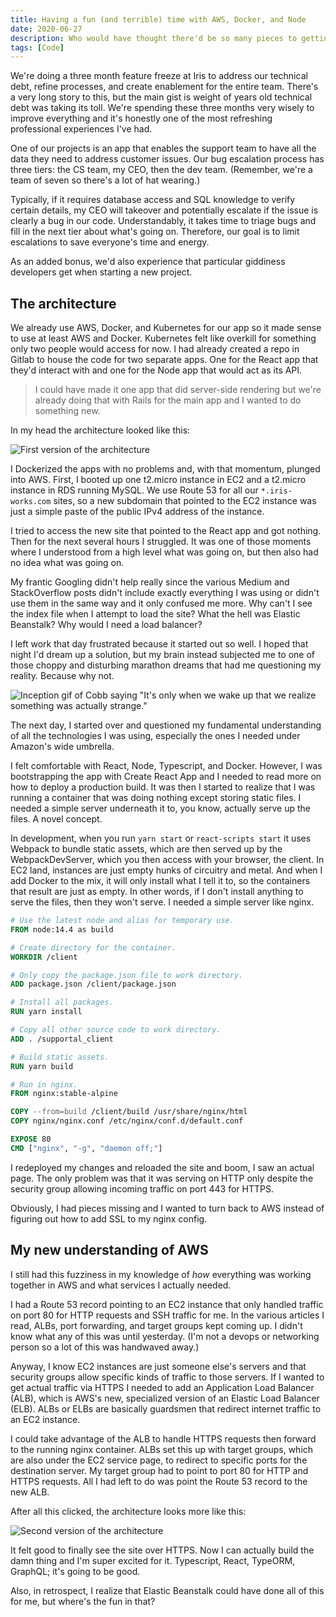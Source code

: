 ```yaml
---
title: Having a fun (and terrible) time with AWS, Docker, and Node
date: 2020-06-27
description: Who would have thought there'd be so many pieces to getting a basic app setup on AWS.
tags: [Code]
---
```


We're doing a three month feature freeze at Iris to address our technical debt, refine processes, and create enablement for the entire team. There's a very long story to this, but the main gist is weight of years old technical debt was taking its toll. We're spending these three months very wisely to improve everything and it's honestly one of the most refreshing professional experiences I've had.

One of our projects is an app that enables the support team to have all the data they need to address customer issues. Our bug escalation process has three tiers: the CS team, my CEO, then the dev team. (Remember, we're a team of seven so there's a lot of hat wearing.)

Typically, if it requires database access and SQL knowledge to verify certain details, my CEO will takeover and potentially escalate if the issue is clearly a bug in our code. Understandably, it takes time to triage bugs and fill in the next tier about what's going on. Therefore, our goal is to limit escalations to save everyone's time and energy.

As an added bonus, we'd also experience that particular giddiness developers get when starting a new project.

## The architecture

We already use AWS, Docker, and Kubernetes for our app so it made sense to use at least AWS and Docker. Kubernetes felt like overkill for something only two people would access for now. I had already created a repo in Gitlab to house the code for two separate apps. One for the React app that they'd interact with and one for the Node app that would act as its API.

> I could have made it one app that did server-side rendering but we're already doing that with Rails for the main app and I wanted to do something new.

In my head the architecture looked like this:

![First version of the architecture](https://s3.us-east-2.amazonaws.com/caryssa-perez-images/posts/supportal-architecture-1.jpg)

I Dockerized the apps with no problems and, with that momentum, plunged into AWS. First, I booted up one t2.micro instance in EC2 and a t2.micro instance in RDS running MySQL. We use Route 53 for all our `*.iris-works.com` sites, so a new subdomain that pointed to the EC2 instance was just a simple paste of the public IPv4 address of the instance.

I tried to access the new site that pointed to the React app and got nothing. Then for the next several hours I struggled. It was one of those moments where I understood from a high level what was going on, but then also had no idea what was going on.

My frantic Googling didn't help really since the various Medium and StackOverflow posts didn't include exactly everything I was using or didn't use them in the same way and it only confused me more. Why can't I see the index file when I attempt to load the site? What the hell was Elastic Beanstalk? Why would I need a load balancer?

I left work that day frustrated because it started out so well. I hoped that night I'd dream up a solution, but my brain instead subjected me to one of those choppy and disturbing marathon dreams that had me questioning my reality. Because why not.

![Inception gif of Cobb saying "It's only when we wake up that we realize something was actually strange."](https://media.giphy.com/media/1412QM7NaCZMyc/giphy.gif)

The next day, I started over and questioned my fundamental understanding of all the technologies I was using, especially the ones I needed under Amazon's wide umbrella.

I felt comfortable with React, Node, Typescript, and Docker. However, I was bootstrapping the app with Create React App and I needed to read more on how to deploy a production build. It was then I started to realize that I was running a container that was doing nothing except storing static files. I needed a simple server underneath it to, you know, actually serve up the files. A novel concept.

In development, when you run `yarn start` or `react-scripts start` it uses Webpack to bundle static assets, which are then served up by the WebpackDevServer, which you then access with your browser, the client. In EC2 land, instances are just empty hunks of circuitry and metal. And when I add Docker to the mix, it will only install what I tell it to, so the containers that result are just as empty. In other words, if I don't install anything to serve the files, then they won't serve. I needed a simple server like nginx.

```Dockerfile
# Use the latest node and alias for temporary use.
FROM node:14.4 as build

# Create directory for the container.
WORKDIR /client

# Only copy the package.json file to work directory.
ADD package.json /client/package.json

# Install all packages.
RUN yarn install

# Copy all other source code to work directory.
ADD . /supportal_client

# Build static assets.
RUN yarn build

# Run in nginx.
FROM nginx:stable-alpine

COPY --from=build /client/build /usr/share/nginx/html
COPY nginx/nginx.conf /etc/nginx/conf.d/default.conf

EXPOSE 80
CMD ["nginx", "-g", "daemon off;"]
```

I redeployed my changes and reloaded the site and boom, I saw an actual page. The only problem was that it was serving on HTTP only despite the security group allowing incoming traffic on port 443 for HTTPS.

Obviously, I had pieces missing and I wanted to turn back to AWS instead of figuring out how to add SSL to my nginx config.

## My new understanding of AWS

I still had this fuzziness in my knowledge of _how_ everything was working together in AWS and what services I actually needed.

I had a Route 53 record pointing to an EC2 instance that only handled traffic on port 80 for HTTP requests and SSH traffic for me. In the various articles I read, ALBs, port forwarding, and target groups kept coming up. I didn't know what any of this was until yesterday. (I'm not a devops or networking person so a lot of this was handwaved away.)

Anyway, I know EC2 instances are just someone else's servers and that security groups allow specific kinds of traffic to those servers. If I wanted to get actual traffic via HTTPS I needed to add an Application Load Balancer (ALB), which is AWS's new, specialized version of an Elastic Load Balancer (ELB). ALBs or ELBs are basically guardsmen that redirect internet traffic to an EC2 instance.

I could take advantage of the ALB to handle HTTPS requests then forward to the running nginx container. ALBs set this up with target groups, which are also under the EC2 service page, to redirect to specific ports for the destination server. My target group had to point to port 80 for HTTP and HTTPS requests. All I had left to do was point the Route 53 record to the new ALB.

After all this clicked, the architecture looks more like this:

![Second version of the architecture](https://s3.us-east-2.amazonaws.com/caryssa-perez-images/posts/supportal-architecture-2.jpg)

It felt good to finally see the site over HTTPS. Now I can actually build the damn thing and I'm super excited for it. Typescript, React, TypeORM, GraphQL; it's going to be good.

Also, in retrospect, I realize that Elastic Beanstalk could have done all of this for me, but where's the fun in that?
